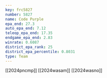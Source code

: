 ```yaml
---
key: frc5827
number: 5827
name: Code Purple
epa_end: 27.3
auto_epa_end: 7.12
teleop_epa_end: 17.35
endgame_epa_end: 2.83
winrate: 0.6087
district_epa_rank: 25
district_epa_percentile: 0.8031
type: Team
---
```

[[2024pncmp]]
[[2024wasam]]
[[2024wasno]]
